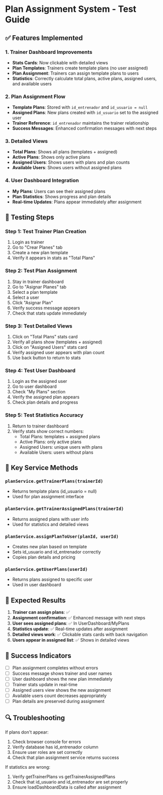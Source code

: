 # Plan Assignment System - Test Guide

## ✅ Features Implemented

### 1. **Trainer Dashboard Improvements**
- **Stats Cards**: Now clickable with detailed views
- **Plan Templates**: Trainers create template plans (no user assigned)
- **Plan Assignment**: Trainers can assign template plans to users
- **Statistics**: Correctly calculate total plans, active plans, assigned users, and available users

### 2. **Plan Assignment Flow**
- **Template Plans**: Stored with `id_entrenador` and `id_usuario = null`
- **Assigned Plans**: New plans created with `id_usuario` set to the assigned user
- **Trainer Reference**: `id_entrenador` maintains the trainer relationship
- **Success Messages**: Enhanced confirmation messages with next steps

### 3. **Detailed Views**
- **Total Plans**: Shows all plans (templates + assigned)
- **Active Plans**: Shows only active plans
- **Assigned Users**: Shows users with plans and plan counts
- **Available Users**: Shows users without assigned plans

### 4. **User Dashboard Integration**
- **My Plans**: Users can see their assigned plans
- **Plan Statistics**: Shows progress and plan details
- **Real-time Updates**: Plans appear immediately after assignment

## 🧪 Testing Steps

### Step 1: Test Trainer Plan Creation
1. Login as trainer
2. Go to "Crear Planes" tab
3. Create a new plan template
4. Verify it appears in stats as "Total Plans"

### Step 2: Test Plan Assignment
1. Stay in trainer dashboard
2. Go to "Asignar Planes" tab
3. Select a plan template
4. Select a user
5. Click "Asignar Plan"
6. Verify success message appears
7. Check that stats update immediately

### Step 3: Test Detailed Views
1. Click on "Total Plans" stats card
2. Verify all plans show (templates + assigned)
3. Click on "Assigned Users" stats card
4. Verify assigned user appears with plan count
5. Use back button to return to stats

### Step 4: Test User Dashboard
1. Login as the assigned user
2. Go to user dashboard
3. Check "My Plans" section
4. Verify the assigned plan appears
5. Check plan details and progress

### Step 5: Test Statistics Accuracy
1. Return to trainer dashboard
2. Verify stats show correct numbers:
   - Total Plans: templates + assigned plans
   - Active Plans: only active plans
   - Assigned Users: unique users with plans
   - Available Users: users without plans

## 🔧 Key Service Methods

### `planService.getTrainerPlans(trainerId)`
- Returns template plans (id_usuario = null)
- Used for plan assignment interface

### `planService.getTrainerAssignedPlans(trainerId)`
- Returns assigned plans with user info
- Used for statistics and detailed views

### `planService.assignPlanToUser(planId, userId)`
- Creates new plan based on template
- Sets id_usuario and id_entrenador correctly
- Copies plan details and pricing

### `planService.getUserPlans(userId)`
- Returns plans assigned to specific user
- Used in user dashboard

## 🎯 Expected Results

1. **Trainer can assign plans**: ✅
2. **Assignment confirmation**: ✅ Enhanced message with next steps
3. **User sees assigned plans**: ✅ In UserDashboard/MyPlans
4. **Statistics update**: ✅ Real-time updates after assignment
5. **Detailed views work**: ✅ Clickable stats cards with back navigation
6. **Users appear in assigned list**: ✅ Shows in detailed views

## 🚀 Success Indicators

- [ ] Plan assignment completes without errors
- [ ] Success message shows trainer and user names
- [ ] User dashboard shows the new plan immediately
- [ ] Trainer stats update in real-time
- [ ] Assigned users view shows the new assignment
- [ ] Available users count decreases appropriately
- [ ] Plan details are preserved during assignment

## 🔍 Troubleshooting

If plans don't appear:
1. Check browser console for errors
2. Verify database has id_entrenador column
3. Ensure user roles are set correctly
4. Check that plan assignment service returns success

If statistics are wrong:
1. Verify getTrainerPlans vs getTrainerAssignedPlans
2. Check that id_usuario and id_entrenador are set properly
3. Ensure loadDashboardData is called after assignment
